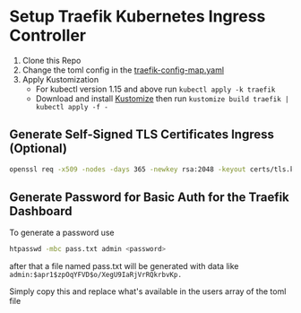 # Setup Traefik Kubernetes Ingress Controller

1. Clone this Repo
2. Change the toml config in the [traefik-config-map.yaml](traefik/traefik-config-map.yaml)
3. Apply Kustomization
    - For kubectl version 1.15 and above run `kubectl apply -k traefik`
    - Download and install [Kustomize](https://github.com/kubernetes-sigs/kustomize) then run `kustomize build traefik | kubectl apply -f -`


## Generate Self-Signed TLS Certificates Ingress (Optional)

```bash
openssl req -x509 -nodes -days 365 -newkey rsa:2048 -keyout certs/tls.key -out certs/tls.crt -subj "/CN=minikube/O=minikube"
```

## Generate Password for Basic Auth for the Traefik Dashboard

To generate a password use

```bash
htpasswd -mbc pass.txt admin <password>
```

after that a file named pass.txt will be generated with data like `admin:$apr1$zpOqYFVD$o/XegU9IaRjVrRQkrbvKp.`

Simply copy this and replace what's available in the users array of the toml file